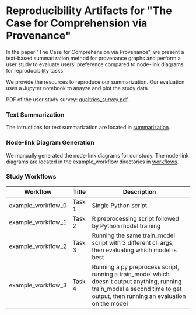 # Reproducibility Artifacts for "The Case for Comprehension via Provenance"

In the paper "The Case for Comprehension via Provenance", we present a text-based summarization method for provenance graphs and perform a user study to evaluate users' preference compared to node-link diagrams for reproducibility tasks.

We provide the resources to reproduce our summarization.
Our evaluation uses a Jupyter notebook to anayze and plot the study data.

PDF of the user study survey: [qualtrics_survey.pdf](https://github.com/nboufford/prov-comprehension-artifacts/blob/main/qualtrics_survey.pdf).

### Text Summarization

The intructions for text summarization are located in [summarization](https://github.com/nboufford/prov-comprehension-artifacts/tree/main/summarization).

### Node-link Diagram Generation

We manually generated the node-link diagrams for our study. The node-link diagrams are located in the example_workflow directories in [workflows](https://github.com/nboufford/prov-comprehension-artifacts/tree/main/workflows).

### Study Workflows
| Workflow | Title |  Description | 
|---|--|---|
| example_workflow_0  | Task 1 | Single Python script |  
| example_workflow_1  | Task 2 | R preprocessing script followed by Python model training |   
| example_workflow_2  | Task 3 | Running the same train_model script with 3 different cli args, then evaluating which model is best |
| example_workflow_3  | Task 4 | Running a py preprocess script, running a train_model which doesn't output anything, running train_model a second time to get output, then running an evaluation on the model |
